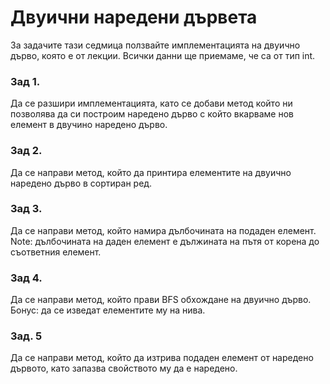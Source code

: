 # Двуични наредени дървета

За задачите тази седмица ползвайте имплементацията на двуично дърво, която е от лекции. Всички данни ще приемаме, че са от тип int.

### Зад 1.
Да се разшири имплементацията, като се добави метод който ни позволява да си построим
наредено дърво с който вкарваме нов елемент в двучино наредено дърво.

### Зад 2.
Да се направи метод, който да принтира елементите на двуично наредено дърво в сортиран ред.

### Зад 3.
Да се направи метод, който намира дълбочината на подаден елемент.\
Note: дълбочината на даден елемент е дължината на пътя от корена до съответния елемент.

### Зад 4.
Да се направи метод, който прави BFS обхождане на двуично дърво.\
Бонус: да се изведат елементите му на нива.

### Зад. 5
Да се направи метод, който да изтрива подаден елемент от наредено дървото, като запазва свойството му да е наредено.
